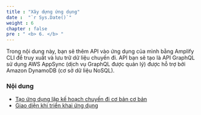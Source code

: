 ```yaml
---
title : "Xây dựng ứng dụng"
date :  "`r Sys.Date()`" 
weight : 6
chapter : false
pre : " <b> 6. </b> "
---
```


Trong nội dung này, bạn sẽ thêm API vào ứng dụng của mình bằng Amplify CLI để truy xuất và lưu trữ dữ liệu chuyến đi. API bạn sẽ tạo là API GraphQL sử dụng AWS AppSync (dịch vụ GraphQL được quản lý) được hỗ trợ bởi Amazon DynamoDB (cơ sở dữ liệu NoSQL).

### Nội dung
  - [Tạo ứng dụng lập kế hoạch chuyến đi cơ bản cơ bản](6.1-createProgram/)
  - [Giao diện khi triển khai ứng dụng](6.2-interface/)

  
